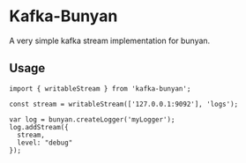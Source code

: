 # Kafka-Bunyan

A very simple kafka stream implementation for bunyan.

## Usage

```
import { writableStream } from 'kafka-bunyan';

const stream = writableStream(['127.0.0.1:9092'], 'logs');

var log = bunyan.createLogger('myLogger');
log.addStream({
  stream,
  level: "debug"
});
```
